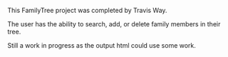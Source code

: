 This FamilyTree project was completed by Travis Way.

The user has the ability to search, add, or delete family members in their tree.

Still a work in progress as the output html could use some work.

